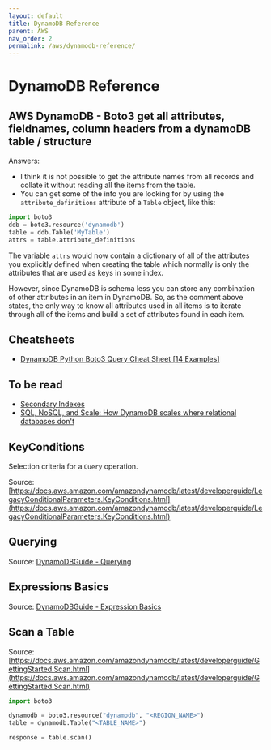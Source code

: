 ```yaml
---
layout: default
title: DynamoDB Reference
parent: AWS
nav_order: 2
permalink: /aws/dynamodb-reference/
---
```


# DynamoDB Reference

## AWS DynamoDB - Boto3 get all attributes, fieldnames, column headers from a dynamoDB table / structure

Answers:
- I think it is not possible to get the attribute names from all records and collate it without reading all the items from the table. 
- You can get some of the info you are looking for by using the `attribute_definitions` attribute of a `Table` object, like this:

```Python
import boto3
ddb = boto3.resource('dynamodb')
table = ddb.Table('MyTable')
attrs = table.attribute_definitions
```

The variable `attrs` would now contain a dictionary of all of the attributes you explicitly defined when creating the table which normally is only the attributes that are used as keys in some index.

However, since DynamoDB is schema less you can store any combination of other attributes in an item in DynamoDB. So, as the comment above states, the only way to know all attributes used in all items is to iterate through all of the items and build a set of attributes found in each item.

## Cheatsheets

- [DynamoDB Python Boto3 Query Cheat Sheet [14 Examples]](https://dynobase.dev/dynamodb-python-with-boto3/)

## To be read

- [Secondary Indexes](https://www.dynamodbguide.com/secondary-indexes)
- [SQL, NoSQL, and Scale: How DynamoDB scales where relational databases don't](https://www.alexdebrie.com/posts/dynamodb-no-bad-queries/)

## KeyConditions

Selection criteria for a `Query` operation.

Source: [https://docs.aws.amazon.com/amazondynamodb/latest/developerguide/LegacyConditionalParameters.KeyConditions.html](https://docs.aws.amazon.com/amazondynamodb/latest/developerguide/LegacyConditionalParameters.KeyConditions.html)

## Querying

Source: [DynamoDBGuide - Querying](https://www.dynamodbguide.com/querying/)

## Expressions Basics

Source: [DynamoDBGuide - Expression Basics](https://www.dynamodbguide.com/expression-basics/)

## Scan a Table

Source: [https://docs.aws.amazon.com/amazondynamodb/latest/developerguide/GettingStarted.Scan.html](https://docs.aws.amazon.com/amazondynamodb/latest/developerguide/GettingStarted.Scan.html)

```python
import boto3

dynamodb = boto3.resource("dynamodb", "<REGION_NAME>")
table = dynamodb.Table("<TABLE_NAME>")

response = table.scan()
```